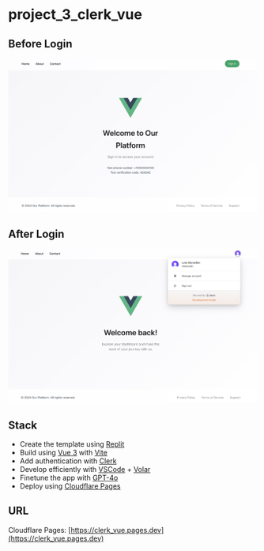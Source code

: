 # project_3_clerk_vue

## Before Login

![](./img/before_login.jpg)

## After Login

![](./img/after_login.jpg)

## Stack

- Create the template using [Replit](https://replit.com/)
- Build using [Vue 3](https://vuejs.org/) with [Vite](https://vitejs.dev/)
- Add authentication with [Clerk](https://clerk.com/)
- Develop efficiently with [VSCode](https://code.visualstudio.com/) + [Volar](https://marketplace.visualstudio.com/items?itemName=Vue.volar)
- Finetune the app with [GPT-4o](https://platform.openai.com/docs/models/gpt-4o)
- Deploy using [Cloudflare Pages](https://pages.cloudflare.com/)

## URL

Cloudflare Pages: [https://clerk_vue.pages.dev](https://clerk_vue.pages.dev)
